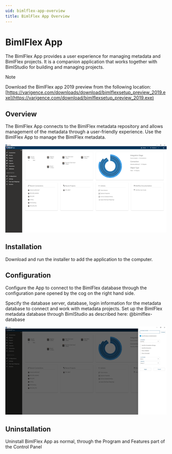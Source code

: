 ```yaml
---
uid: bimlflex-app-overview
title: BimlFlex App Overview
---
```

# BimlFlex App

The BimlFlex App provides a user experience for managing metadata and BimlFlex projects. It is a companion application that works together with BimlStudio for building and managing projects.

> [!NOTE]
> Download the BimlFlex app 2019 preview from the following location: [https://varigence.com/downloads/download/bimlflexsetup_preview_2019.exe](https://varigence.com/download/bimlflexsetup_preview_2019.exe)

## Overview

The BimlFlex App connects to the BimlFlex metadata repository and allows management of the metadata through a user-friendly experience. Use the BimlFlex App to manage the BimlFlex metadata.

![BimlFlex App UI -center -50%](../user-guide/images/bimlflex-ss-app-startscreen.png)

## Installation

Download and run the installer to add the application to the computer.

## Configuration

Configure the App to connect to the BimlFlex database through the configuration pane opened by the cog on the right hand side.

Specify the database server, database, login information for the metadata database to connect and work with metadata projects. Set up the BimlFlex metadata database through BimlStudio as described here: @bimlflex-database

![BimlFlex App Configuration -center -50%](../user-guide/images/bimlflex-ss-app-configure-connection.png)

## Uninstallation

Uninstall BimlFlex App as normal, through the Program and Features part of the Control Panel